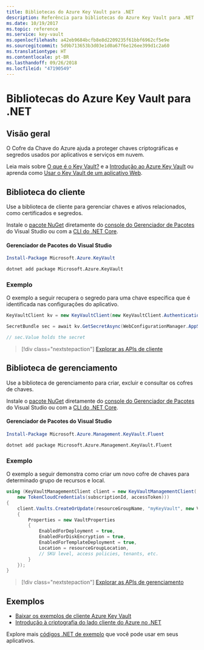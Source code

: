 ```yaml
---
title: Bibliotecas do Azure Key Vault para .NET
description: Referência para bibliotecas do Azure Key Vault para .NET
ms.date: 10/19/2017
ms.topic: reference
ms.service: key-vault
ms.openlocfilehash: a42eb9684bcfb8e8d2209235f61bbf6962cf5e9e
ms.sourcegitcommit: 5d9b713653b3d03e1d0a67f6e126ee399d1c2a60
ms.translationtype: HT
ms.contentlocale: pt-BR
ms.lasthandoff: 09/26/2018
ms.locfileid: "47190549"
---
```

# <a name="azure-key-vault-libraries-for-net"></a>Bibliotecas do Azure Key Vault para .NET

## <a name="overview"></a>Visão geral

O Cofre da Chave do Azure ajuda a proteger chaves criptográficas e segredos usados por aplicativos e serviços em nuvem.

Leia mais sobre [O que é o Key Vault?](/azure/key-vault/key-vault-whatis) e a [Introdução ao Azure Key Vault](/azure/key-vault/key-vault-get-started) ou aprenda como [Usar o Key Vault de um aplicativo Web](/azure/key-vault/key-vault-use-from-web-application).

## <a name="client-library"></a>Biblioteca do cliente

Use a biblioteca de cliente para gerenciar chaves e ativos relacionados, como certificados e segredos.

Instale o [pacote NuGet](https://www.nuget.org/packages/Microsoft.Azure.KeyVault) diretamente do [console do Gerenciador de Pacotes][PackageManager] do Visual Studio ou com a [CLI do .NET Core][DotNetCLI].

#### <a name="visual-studio-package-manager"></a>Gerenciador de Pacotes do Visual Studio

```powershell
Install-Package Microsoft.Azure.KeyVault
```

```bash
dotnet add package Microsoft.Azure.KeyVault
```

### <a name="example"></a>Exemplo

O exemplo a seguir recupera o segredo para uma chave específica que é identificada nas configurações do aplicativo.

```csharp
KeyVaultClient kv = new KeyVaultClient(new KeyVaultClient.AuthenticationCallback(securityToken));

SecretBundle sec = await kv.GetSecretAsync(WebConfigurationManager.AppSettings["SecretUri"]);

// sec.Value holds the secret
```

> [!div class="nextstepaction"]
> [Explorar as APIs de cliente](/dotnet/api/overview/azure/keyvault/client)

## <a name="management-library"></a>Biblioteca de gerenciamento

Use a biblioteca de gerenciamento para criar, excluir e consultar os cofres de chaves.

Instale o [pacote NuGet](https://www.nuget.org/packages/Microsoft.Azure.Management.KeyVault.Fluent) diretamente do [console do Gerenciador de Pacotes][PackageManager] do Visual Studio ou com a [CLI do .NET Core][DotNetCLI].

#### <a name="visual-studio-package-manager"></a>Gerenciador de Pacotes do Visual Studio

```powershell
Install-Package Microsoft.Azure.Management.KeyVault.Fluent
```

```bash
dotnet add package Microsoft.Azure.Management.KeyVault.Fluent
```

### <a name="example"></a>Exemplo

O exemplo a seguir demonstra como criar um novo cofre de chaves para determinado grupo de recursos e local.

```csharp
using (KeyVaultManagementClient client = new KeyVaultManagementClient(
    new TokenCloudCredentials(subscriptionId, accessToken)))
{
    client.Vaults.CreateOrUpdate(resourceGroupName, "myKeyVault", new VaultCreateOrUpdateParameters
    {
        Properties = new VaultProperties
        {
            EnabledForDeployment = true,
            EnabledForDiskEncryption = true,
            EnabledForTemplateDeployment = true,
            Location = resourceGroupLocation,
            // SKU level, access policies, tenants, etc.
        }
    });
}
```

> [!div class="nextstepaction"]
> [Explorar as APIs de gerenciamento](/dotnet/api/overview/azure/keyvault/management)

## <a name="samples"></a>Exemplos

* [Baixar os exemplos de cliente Azure Key Vault](https://www.microsoft.com/download/details.aspx?id=45343)
* [Introdução à criptografia do lado cliente do Azure no .NET](https://azure.microsoft.com/resources/samples/storage-dotnet-client-side-encryption/)


Explore mais [códigos .NET de exemplo](https://azure.microsoft.com/resources/samples/?platform=dotnet) que você pode usar em seus aplicativos.

[PackageManager]: https://docs.microsoft.com/nuget/tools/package-manager-console
[DotNetCLI]: https://docs.microsoft.com/dotnet/core/tools/dotnet-add-package
